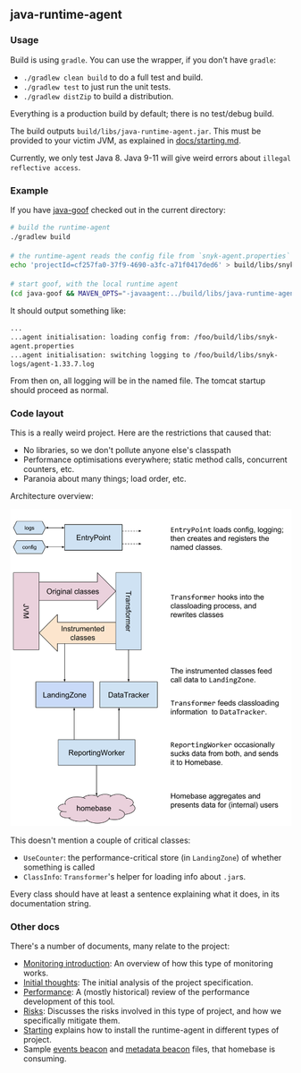 ## java-runtime-agent

### Usage

Build is using `gradle`. You can use the wrapper, if you don't have `gradle`:

 * `./gradlew clean build` to do a full test and build.
 * `./gradlew test` to just run the unit tests.
 * `./gradlew distZip` to build a distribution.

Everything is a production build by default; there is no test/debug build.

The build outputs `build/libs/java-runtime-agent.jar`. This must be provided
to your victim JVM, as explained in [docs/starting.md](docs/starting.md).

Currently, we only test Java 8. Java 9-11 will give weird errors about
`illegal reflective access`.


### Example

If you have [java-goof](https://github.com/snyk/java-goof)
checked out in the current directory:

```bash
# build the runtime-agent
./gradlew build

# the runtime-agent reads the config file from `snyk-agent.properties` next to the library
echo 'projectId=cf257fa0-37f9-4690-a3fc-a71f0417ded6' > build/libs/snyk-agent.properties

# start goof, with the local runtime agent
(cd java-goof && MAVEN_OPTS="-javaagent:../build/libs/java-runtime-agent.jar" mvn tomcat7:run)
```

It should output something like:
```
...
...agent initialisation: loading config from: /foo/build/libs/snyk-agent.properties
...agent initialisation: switching logging to /foo/build/libs/snyk-logs/agent-1.33.7.log
```

From then on, all logging will be in the named file.
The tomcat startup should proceed as normal.


### Code layout

This is a really weird project. Here are the restrictions that caused that:

 * No libraries, so we don't pollute anyone else's classpath
 * Performance optimisations everywhere; static method calls, concurrent counters, etc.
 * Paranoia about many things; load order, etc.

Architecture overview:

![arch diagram](docs/arch-overview.svg)

This doesn't mention a couple of critical classes:

 * `UseCounter`: the performance-critical store (in `LandingZone`)
      of whether something is called
 * `ClassInfo`: `Transformer`'s helper for loading info about `.jar`s.

Every class should have at least a sentence explaining what it does,
in its documentation string.


### Other docs

There's a number of documents, many relate to the project:

 * [Monitoring introduction](docs/monitoring-introduction.md): An overview of
     how this type of monitoring works.
 * [Initial thoughts](docs/initial-thoughts.md): The initial analysis of
     the project specification.
 * [Performance](docs/performance.md): A (mostly historical) review of the
     performance development of this tool.
 * [Risks](docs/risks.md): Discusses the risks involved in this type of project,
     and how we specifically mitigate them.
 * [Starting](docs/starting.md) explains how to install the runtime-agent in
     different types of project.
 * Sample [events beacon](docs/example-beacon-events.json) and
    [metadata beacon](docs/example-beacon-meta.json) files, that
    homebase is consuming.
